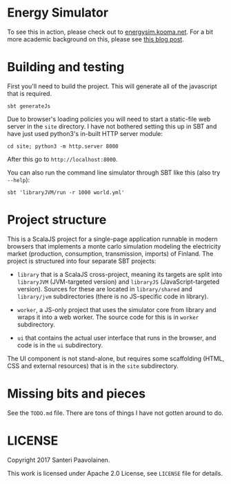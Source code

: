 Energy Simulator
================

To see this in action, please check out
to [energysim.kooma.net](http://energysim.kooma.net). For a bit more
academic background on this, please
see [this blog post](http://santtu.iki.fi/xxx).

# Building and testing

First you'll need to build the project. This will generate all of the
javascript that is required.

    sbt generateJs

Due to browser's loading policies you will need to start a static-file
web server in the `site` directory. I have not bothered setting this
up in SBT and have just used python3's in-built HTTP server module:

	cd site; python3 -m http.server 8000

After this go to `http://localhost:8000`.

You can also run the command line simulator through SBT like this
(also try `--help`):

    sbt 'libraryJVM/run -r 1000 world.yml'

# Project structure

This is a ScalaJS project for a single-page application runnable in
modern browsers that implements a monte carlo simulation modeling the
electricity market (production, consumption, transmission, imports) of
Finland. The project is structured into four separate SBT projects:

* `library` that is a ScalaJS cross-project, meaning its targets are
  split into `libraryJVM` (JVM-targeted version) and `libraryJS`
  (JavaScript-targeted version). Sources for these are located in
  `library/shared` and `library/jvm` subdirectories (there is no
  JS-specific code in library).

* `worker`, a JS-only project that uses the simulator core from
  library and wraps it into a web worker. The source code for this is
  in `worker` subdirectory.

* `ui` that contains the actual user interface that runs in the
  browser, and code is in the `ui` subdirectory.

The UI component is not stand-alone, but requires some scaffolding
(HTML, CSS and external resources) that is in the `site` subdirectory.

# Missing bits and pieces

See the `TODO.md` file. There are tons of things I have not gotten
around to do.

# LICENSE

Copyright 2017 Santeri Paavolainen.

This work is licensed under Apache 2.0 License, see `LICENSE` file for
details.
